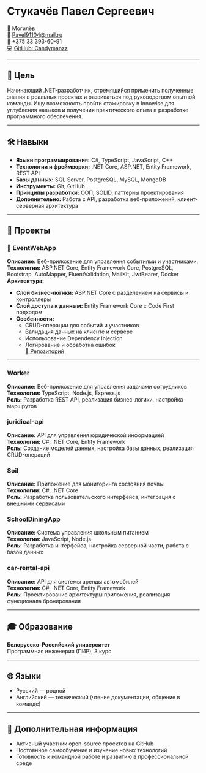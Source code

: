 # Стукачёв Павел Сергеевич

📍 Могилёв  
📧 [Pavel91104@mail.ru](mailto:Pavel91104@mail.ru)  
📱 +375 33 393-60-91  
💻 [GitHub: Candymanzz](https://github.com/Candymanzz)

---

## 🎯 Цель

Начинающий .NET-разработчик, стремящийся применить полученные знания в реальных проектах и развиваться под руководством опытной команды. Ищу возможность пройти стажировку в Innowise для углубления навыков и получения практического опыта в разработке программного обеспечения.

---

## 🛠️ Навыки

- **Языки программирования:** C#, TypeScript, JavaScript, C++
- **Технологии и фреймворки:** .NET Core, ASP.NET, Entity Framework, REST API
- **Базы данных:** SQL Server, PostgreSQL, MySQL, MongoDB
- **Инструменты:** Git, GitHub
- **Принципы разработки:** ООП, SOLID, паттерны проектирования
- **Дополнительно:** Работа с API, разработка веб-приложений, клиент-серверная архитектура

---

## 💼 Проекты

### 🔹 EventWebApp
**Описание:** Веб-приложение для управления событиями и участниками.  
**Технологии:** ASP.NET Core, Entity Framework Core, PostgreSQL, Bootstrap, AutoMapper, FluentValidation, MailKit, JwtBearer, Docker
**Архитектура:**  
- **Слой бизнес-логики:** ASP.NET Core с разделением на сервисы и контроллеры  
- **Слой доступа к данным:** Entity Framework Core с Code First подходом  
- **Особенности:**  
  - CRUD-операции для событий и участников  
  - Валидация данных на клиенте и сервере  
  - Использование Dependency Injection  
  - Логирование и обработка ошибок  
[🔗 Репозиторий](https://github.com/Candymanzz/EventWebApp)

---

### Worker  
**Описание:** Веб-приложение для управления задачами сотрудников  
**Технологии:** TypeScript, Node.js, Express.js  
**Роль:** Разработка REST API, реализация бизнес-логики, настройка маршрутов

### juridical-api  
**Описание:** API для управления юридической информацией  
**Технологии:** C#, .NET Core, Entity Framework  
**Роль:** Создание моделей данных, настройка базы данных, реализация CRUD-операций

### Soil  
**Описание:** Приложение для мониторинга состояния почвы  
**Технологии:** C#, .NET Core  
**Роль:** Разработка пользовательского интерфейса, интеграция с внешними сервисами

### SchoolDiningApp  
**Описание:** Система управления школьным питанием  
**Технологии:** JavaScript, Node.js  
**Роль:** Разработка интерфейса, настройка серверной части, работа с базой данных

### car-rental-api  
**Описание:** API для системы аренды автомобилей  
**Технологии:** C#, .NET Core, Entity Framework  
**Роль:** Проектирование архитектуры приложения, реализация функционала бронирования

---

## 🎓 Образование

**Белорусско-Российский университет**  
Программная инженерия (ПИР), 3 курс

---

## 🌐 Языки

- Русский — родной  
- Английский — технический (чтение документации, общение в команде)

---

## 📌 Дополнительная информация

- Активный участник open-source проектов на GitHub  
- Постоянное самообучение и изучение новых технологий  
- Готовность к командной работе и развитию в профессиональной среде
